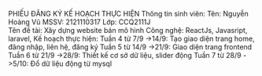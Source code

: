 PHIẾU ĐĂNG KÝ KẾ HOẠCH THỰC HIỆN
Thông tin sinh viên:
	Tên: Nguyễn Hoàng Vũ 
	MSSV: 2121110317
	Lớp: CCQ2111J	
Tên đề tài: Xây dựng website bán mô hình
Công nghệ: ReactJs, Javasript, laravel,
Kế hoạch thực hiện: 
Tuần 4 từ 7/9 ->14/9: Tạo giao diện trang home, đăng nhập, liên hệ, đăng ký
Tuần 5 từ 14/9 ->21/9: Giao diện trang frontend
Tuần 6 từ 21/9 ->28/9: Thiết kế cơ sở dữ liệu, slider động
Tuần 7 từ 28/9 ->5/10: Đổ dữ liệu động từ mysql



